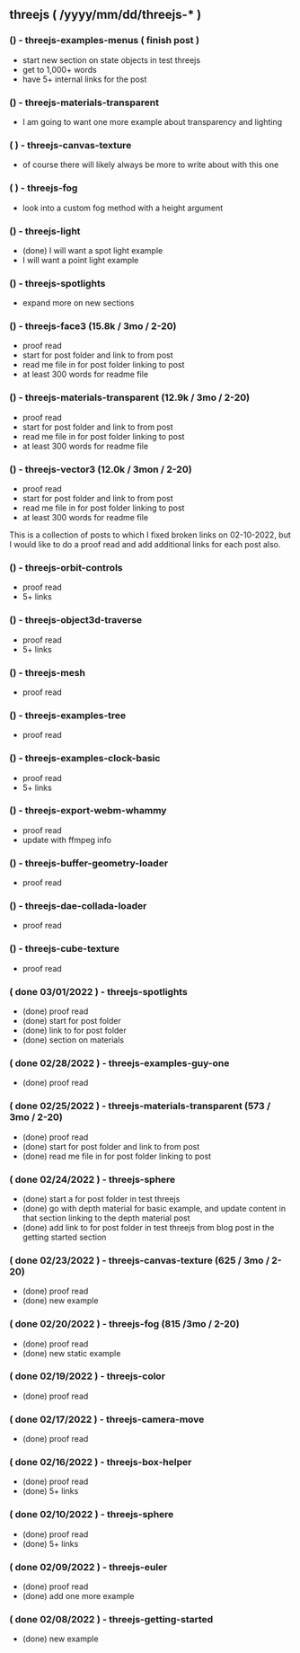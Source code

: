 <!--###### ########## ########## #######-->
## threejs ( /yyyy/mm/dd/threejs-* )
<!--###### ########## ########## #######-->

<!-- Just more to add -->

### () - threejs-examples-menus ( finish post )
* start new section on state objects in test threejs
* get to 1,000+ words
* have 5+ internal links for the post

### () - threejs-materials-transparent
* I am going to want one more example about transparency and lighting

### ( ) - threejs-canvas-texture
* of course there will likely always be more to write about with this one

### ( ) - threejs-fog
* look into a custom fog method with a height argument

### () - threejs-light
* (done) I will want a spot light example
* I will want a point light example

### () - threejs-spotlights
* expand more on new sections

<!--  Search Console top 3 ( clicks ) -->

<!--  Search Console top 3 ( impressions ) -->

### () - threejs-face3 (15.8k / 3mo / 2-20)
* proof read
* start for post folder and link to from post
* read me file in for post folder linking to post
* at least 300 words for readme file

### () - threejs-materials-transparent (12.9k / 3mo / 2-20)
* proof read
* start for post folder and link to from post
* read me file in for post folder linking to post
* at least 300 words for readme file

### () - threejs-vector3 (12.0k / 3mon / 2-20)
* proof read
* start for post folder and link to from post
* read me file in for post folder linking to post
* at least 300 words for readme file

<!-- Fixed Links -->

This is a collection of posts to which I fixed broken links on 02-10-2022, but I would like to do a proof read and add additional links for each post also.

### () - threejs-orbit-controls
* proof read
* 5+ links

### () - threejs-object3d-traverse
* proof read
* 5+ links

### () - threejs-mesh
* proof read

### () - threejs-examples-tree
* proof read

### () - threejs-examples-clock-basic
* proof read
* 5+ links

<!-- OLD -->

### () - threejs-export-webm-whammy
* proof read
* update with ffmpeg info

### () - threejs-buffer-geometry-loader
* proof read

### () - threejs-dae-collada-loader
* proof read

### () - threejs-cube-texture
* proof read


<!-- DONE -->

### ( done 03/01/2022 ) - threejs-spotlights
* (done) proof read
* (done) start for post folder
* (done) link to for post folder
* (done) section on materials

### ( done 02/28/2022 ) - threejs-examples-guy-one
* (done) proof read

### ( done 02/25/2022 ) - threejs-materials-transparent (573 / 3mo / 2-20)
* (done) proof read
* (done) start for post folder and link to from post
* (done) read me file in for post folder linking to post

### ( done 02/24/2022 ) - threejs-sphere
* (done) start a for post folder in test threejs
* (done) go with depth material for basic example, and update content in that section linking to the depth material post
* (done) add link to for post folder in test threejs from blog post in the getting started section

### ( done 02/23/2022 ) - threejs-canvas-texture (625 / 3mo / 2-20)
* (done) proof read
* (done) new example

### ( done 02/20/2022 ) - threejs-fog (815 /3mo / 2-20)
* (done) proof read
* (done) new static example

### ( done 02/19/2022 ) - threejs-color
* (done) proof read

### ( done 02/17/2022 ) - threejs-camera-move
* (done) proof read

### ( done 02/16/2022 ) - threejs-box-helper
* (done) proof read
* (done) 5+ links

### ( done 02/10/2022 ) - threejs-sphere
* (done) proof read
* (done) 5+ links

### ( done 02/09/2022 ) - threejs-euler
* (done) proof read
* (done) add one more example

### ( done 02/08/2022 ) - threejs-getting-started
* (done) new example
